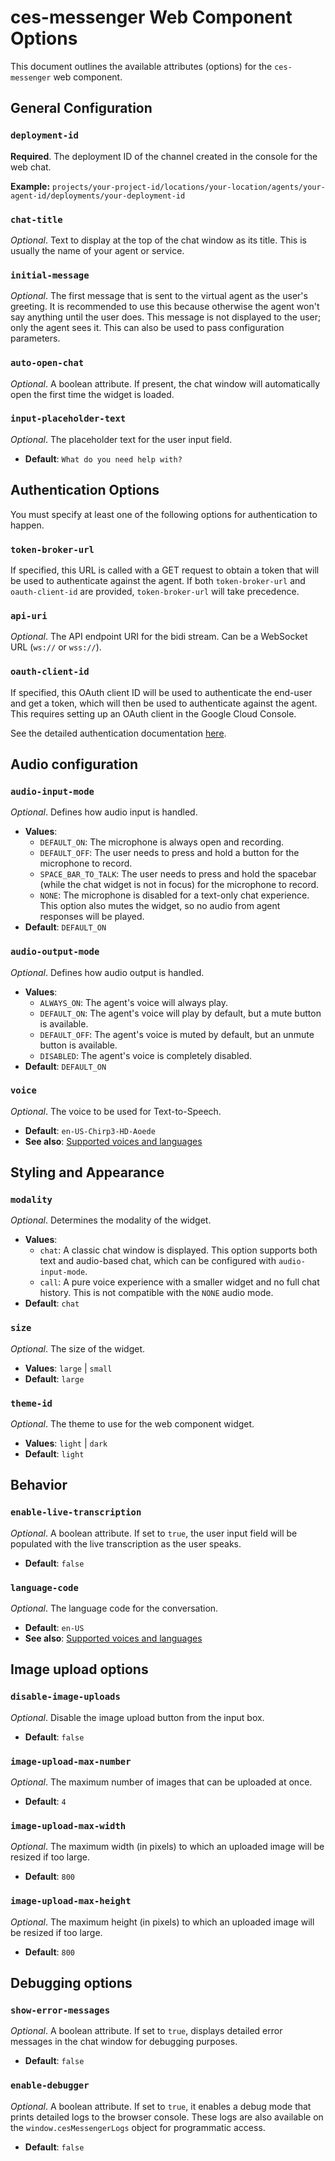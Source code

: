 # ces-messenger Web Component Options

This document outlines the available attributes (options) for the `ces-messenger` web component.

## General Configuration

### `deployment-id`

**Required**. The deployment ID of the channel created in the console for the web chat.

**Example:** `projects/your-project-id/locations/your-location/agents/your-agent-id/deployments/your-deployment-id`

### `chat-title`

*Optional*. Text to display at the top of the chat window as its title. This is usually the name of your agent or service.

### `initial-message`

*Optional*. The first message that is sent to the virtual agent as the user's greeting. It is recommended to use this because otherwise the agent won't say anything until the user does. This message is not displayed to the user; only the agent sees it. This can also be used to pass configuration parameters.

### `auto-open-chat`

*Optional*. A boolean attribute. If present, the chat window will automatically open the first time the widget is loaded.

### `input-placeholder-text`

*Optional*. The placeholder text for the user input field.
*   **Default**: `What do you need help with?`

## Authentication Options

You must specify at least one of the following options for authentication to happen.

### `token-broker-url`

If specified, this URL is called with a GET request to obtain a token that will be used to authenticate against the agent. If both `token-broker-url` and `oauth-client-id` are provided, `token-broker-url` will take precedence.

### `api-uri`

*Optional*. The API endpoint URI for the bidi stream. Can be a WebSocket URL (`ws://` or `wss://`).

### `oauth-client-id`

If specified, this OAuth client ID will be used to authenticate the end-user and get a token, which will then be used to authenticate against the agent. This requires setting up an OAuth client in the Google Cloud Console.

See the detailed authentication documentation [here](authentication.md).

## Audio configuration

### `audio-input-mode`

*Optional*. Defines how audio input is handled.
*   **Values**:
    *   `DEFAULT_ON`: The microphone is always open and recording.
    *   `DEFAULT_OFF`: The user needs to press and hold a button for the microphone to record.
    *   `SPACE_BAR_TO_TALK`: The user needs to press and hold the spacebar (while the chat widget is not in focus) for the microphone to record.
    *   `NONE`: The microphone is disabled for a text-only chat experience. This option also mutes the widget, so no audio from agent responses will be played.
*   **Default**: `DEFAULT_ON`

### `audio-output-mode`

*Optional*. Defines how audio output is handled.
*   **Values**:
    *   `ALWAYS_ON`: The agent's voice will always play.
    *   `DEFAULT_ON`: The agent's voice will play by default, but a mute button is available.
    *   `DEFAULT_OFF`: The agent's voice is muted by default, but an unmute button is available.
    *   `DISABLED`: The agent's voice is completely disabled.
*   **Default**: `DEFAULT_ON`

### `voice`

*Optional*. The voice to be used for Text-to-Speech.
*   **Default**: `en-US-Chirp3-HD-Aoede`
*   **See also**: [Supported voices and languages](https://cloud.google.com/text-to-speech/docs/list-voices-and-types)

## Styling and Appearance

### `modality`

*Optional*. Determines the modality of the widget.
*   **Values**:
    *   `chat`: A classic chat window is displayed. This option supports both text and audio-based chat, which can be configured with `audio-input-mode`.
    *   `call`: A pure voice experience with a smaller widget and no full chat history. This is not compatible with the `NONE` audio mode.
*   **Default**: `chat`

### `size`

*Optional*. The size of the widget.
*   **Values**: `large` | `small`
*   **Default**: `large`

### `theme-id`

*Optional*. The theme to use for the web component widget.
*   **Values**: `light` | `dark`
*   **Default**: `light`

## Behavior

### `enable-live-transcription`

*Optional*. A boolean attribute. If set to `true`, the user input field will be populated with the live transcription as the user speaks.
*   **Default**: `false`

### `language-code`

*Optional*. The language code for the conversation.
*   **Default**: `en-US`
*   **See also**: [Supported voices and languages](https://cloud.google.com/text-to-speech/docs/list-voices-and-types)

## Image upload options

### `disable-image-uploads`

*Optional*. Disable the image upload button from the input box.
*   **Default**: `false`

### `image-upload-max-number`

*Optional*. The maximum number of images that can be uploaded at once.
*   **Default**: `4`

### `image-upload-max-width`

*Optional*. The maximum width (in pixels) to which an uploaded image will be resized if too large.
*   **Default**: `800`

### `image-upload-max-height`

*Optional*. The maximum height (in pixels) to which an uploaded image will be resized if too large.
*   **Default**: `800`

## Debugging options

### `show-error-messages`

*Optional*. A boolean attribute. If set to `true`, displays detailed error messages in the chat window for debugging purposes.
*   **Default**: `false`

### `enable-debugger`

*Optional*. A boolean attribute. If set to `true`, it enables a debug mode that prints detailed logs to the browser console. These logs are also available on the `window.cesMessengerLogs` object for programmatic access.
*   **Default**: `false`
